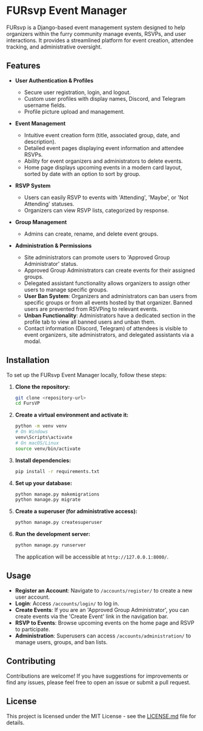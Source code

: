 # FURsvp Event Manager

FURsvp is a Django-based event management system designed to help organizers within the furry community manage events, RSVPs, and user interactions. It provides a streamlined platform for event creation, attendee tracking, and administrative oversight.

## Features

*   **User Authentication & Profiles**
    *   Secure user registration, login, and logout.
    *   Custom user profiles with display names, Discord, and Telegram username fields.
    *   Profile picture upload and management.

*   **Event Management**
    *   Intuitive event creation form (title, associated group, date, and description).
    *   Detailed event pages displaying event information and attendee RSVPs.
    *   Ability for event organizers and administrators to delete events.
    *   Home page displays upcoming events in a modern card layout, sorted by date with an option to sort by group.

*   **RSVP System**
    *   Users can easily RSVP to events with 'Attending', 'Maybe', or 'Not Attending' statuses.
    *   Organizers can view RSVP lists, categorized by response.

*   **Group Management**
    *   Admins can create, rename, and delete event groups.

*   **Administration & Permissions**
    *   Site administrators can promote users to 'Approved Group Administrator' status.
    *   Approved Group Administrators can create events for their assigned groups.
    *   Delegated assistant functionality allows organizers to assign other users to manage specific groups.
    *   **User Ban System**: Organizers and administrators can ban users from specific groups or from all events hosted by that organizer. Banned users are prevented from RSVPing to relevant events.
    *   **Unban Functionality**: Administrators have a dedicated section in the profile tab to view all banned users and unban them.
    *   Contact information (Discord, Telegram) of attendees is visible to event organizers, site administrators, and delegated assistants via a modal.

## Installation

To set up the FURsvp Event Manager locally, follow these steps:

1.  **Clone the repository:**
    ```bash
    git clone <repository-url>
    cd FursVP
    ```

2.  **Create a virtual environment and activate it:**
    ```bash
    python -m venv venv
    # On Windows
    venv\Scripts\activate
    # On macOS/Linux
    source venv/bin/activate
    ```

3.  **Install dependencies:**
    ```bash
    pip install -r requirements.txt
    ```

4.  **Set up your database:**
    ```bash
    python manage.py makemigrations
    python manage.py migrate
    ```

5.  **Create a superuser (for administrative access):**
    ```bash
    python manage.py createsuperuser
    ```

6.  **Run the development server:**
    ```bash
    python manage.py runserver
    ```

    The application will be accessible at `http://127.0.0.1:8000/`.

## Usage

*   **Register an Account**: Navigate to `/accounts/register/` to create a new user account.
*   **Login**: Access `/accounts/login/` to log in.
*   **Create Events**: If you are an 'Approved Group Administrator', you can create events via the 'Create Event' link in the navigation bar.
*   **RSVP to Events**: Browse upcoming events on the home page and RSVP to participate.
*   **Administration**: Superusers can access `/accounts/administration/` to manage users, groups, and ban lists.

## Contributing

Contributions are welcome! If you have suggestions for improvements or find any issues, please feel free to open an issue or submit a pull request.

## License

This project is licensed under the MIT License - see the [LICENSE.md](LICENSE.md) file for details. 